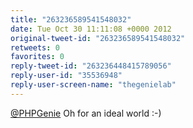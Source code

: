 ```yaml
---
title: "263236589541548032"
date: Tue Oct 30 11:11:08 +0000 2012
original-tweet-id: "263236589541548032"
retweets: 0
favorites: 0
reply-tweet-id: "263236448415789056"
reply-user-id: "35536948"
reply-user-screen-name: "thegenielab"
---
```

<a href="https://twitter.com/PHPGenie">@PHPGenie</a> Oh for an ideal world :-)
